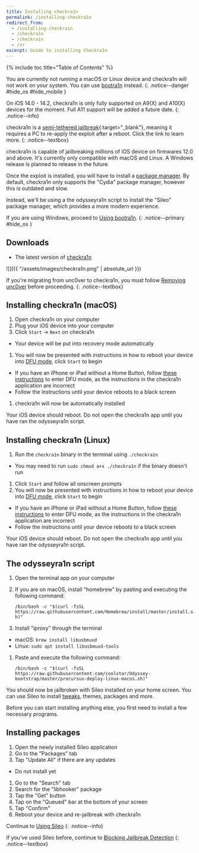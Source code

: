 ```yaml
---
title: Installing checkra1n
permalink: /installing-checkra1n
redirect_from:
  - /installing-checkrain
  - /checkra1n
  - /checkrain
  - /cr
excerpt: Guide to installing Checkra1n
---
```

<link rel="shortcut icon" type="image/png" href="/assets/images/jb/checkra1n.png">

{% include toc title="Table of Contents" %}

You are currently not running a macOS or Linux device and checkra1n will not work on your system. You can use [bootra1n](/using-bootra1n) instead.
{: .notice--danger #hide_os #hide_mobile }

<script src="{{ '/assets/js/hide.js' | absolute_url }}"></script>

On iOS 14.0 - 14.2, checkra1n is only fully supported on A9(X) and A10(X) devices for the moment. Full A11 support will be added a future date.
{: .notice--info}

checkra1n is a [semi-tethered jailbreak](/types-of-jailbreak#semi-tethered-jailbreaks){:target="_blank"}, meaning it requires a PC to re-apply the exploit after a reboot. Click the link to learn more.
{: .notice--textbox}

checkra1n is capable of jailbreaking millions of iOS device on firmwares 12.0 and above. It's currently only compatible with macOS and Linux. A Windows release is planned to release in the future.

Once the exploit is installed, you will have to install a [package manager](faq#whats-a-package-manager). By default, checkra1n only supports the "Cydia" package manager, however this is outdated and slow.

Instead, we'll be using a the odysseyra1n script to install the "Sileo" package manager, which provides a more modern experience.

If you are using Windows, proceed to [Using bootra1n](/using-bootra1n).
{: .notice--primary #hide_os }

## Downloads

- The latest version of [checkra1n](https://checkra.in)

![]({{ "/assets/images/checkra1n.png" | absolute_url }})

If you're migrating from unc0ver to checkra1n, you must follow [Removing unc0ver](removing-unc0ver) before proceeding.
{: .notice--textbox}

## Installing checkra1n (macOS)

1. Open checkra1n on your computer
1. Plug your iOS device into your computer
1. Click `Start` -> `Next` on checkra1n
  - Your device will be put into recovery mode automatically
1. You will now be presented with instructions in how to reboot your device into [DFU mode](faq#dfu_mode), click `Start` to begin
  - If you have an iPhone or iPad without a Home Button, follow [these instructions](troubleshooting#iphonex_dfu) to enter DFU mode, as the instructions in the checkra1n application are incorrect
  - Follow the instructions until your device reboots to a black screen
1. checkra1n will now be automatically installed

Your iOS device should reboot. Do not open the checkra1n app until you have ran the odysseyra1n script.

## Installing checkra1n (Linux)

1. Run the `checkra1n` binary in the terminal using `./checkra1n`
  - You may need to run `sudo chmod a+x ./checkra1n` if the binary doesn't run
1. Click `Start` and follow all onscreen prompts
1. You will now be presented with instructions in how to reboot your device into [DFU mode](faq#dfu_mode), click `Start` to begin
  - If you have an iPhone or iPad without a Home Button, follow [these instructions](troubleshooting#iphonex_dfu) to enter DFU mode, as the instructions in the checkra1n application are incorrect
  - Follow the instructions until your device reboots to a black screen

Your iOS device should reboot. Do not open the checkra1n app until you have ran the odysseyra1n script.

## The odysseyra1n script

1. Open the terminal app on your computer
1. If you are on macOS, install "homebrew" by pasting and executing the following command:

    `/bin/bash -c "$(curl -fsSL https://raw.githubusercontent.com/Homebrew/install/master/install.sh)"`
1. Install "iproxy" through the terminal
  - macOS: `brew install libusbmuxd`
  - Linux: `sudo apt install libusbmuxd-tools`
1. Paste and execute the following command:

    `/bin/bash -c "$(curl -fsSL https://raw.githubusercontent.com/coolstar/Odyssey-bootstrap/master/procursus-deploy-linux-macos.sh)"`

You should now be jailbroken with Sileo installed on your home screen. You can use Sileo to install [tweaks](faq#tweaks), themes, packages and more.

Before you can start installing anything else, you first need to install a few necessary programs.

## Installing packages

1. Open the newly installed Sileo application
1. Go to the "Packages" tab
1. Tap "Update All" if there are any updates
  - Do not install yet
1. Go to the "Search" tab
1. Search for the "libhooker" package
1. Tap the "Get" button
1. Tap on the "Queued" bar at the bottom of your screen
1. Tap "Confirm"
1. Reboot your device and re-jailbreak with checkra1n

Continue to [Using Sileo](using-sileo)
{: .notice--info}

If you've used Sileo before, continue to [Blocking Jailbreak Detection](blocking-jailbreak-detection)
{: .notice--textbox}
